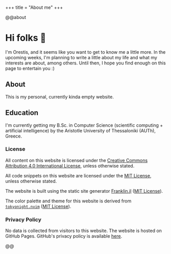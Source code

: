 +++
title = "About me"
+++

@@about

# Hi folks &#128075;

I'm Orestis, and it seems like you want to get to know me a little more. In the upcoming weeks, I'm planning to write a little about my life and what my interests are about, among others. Until then, I hope you find enough on this page to entertain you :)

## About
This is my personal, currently kinda empty website.

## Education
I'm currently getting my B.Sc. in Computer Science (scientific computing + artificial intelligence) by the Aristotle University of Thessaloniki (AUTh), Greece.

### License

All content on this website is licensed under the [Creative Commons Attribution 4.0 International License](https://creativecommons.org/licenses/by/4.0/), unless otherwise stated.

All code snippets on this website are licensed under the [MIT License](https://choosealicense.com/licenses/mit/), unless otherwise stated.

The website is built using the static site generator [Franklin.jl](https://franklinjl.org/) ([MIT License](https://github.com/tlienart/Franklin.jl/blob/master/LICENSE.md)).

The color palette and theme for this website is derived from
[`tokyonight.nvim`](https://github.com/folke/tokyonight.nvim) ([MIT
License](https://github.com/folke/tokyonight.nvim/blob/main/LICENSE)).

### Privacy Policy

No data is collected from visitors to this website. The website is hosted on
GitHub Pages. GitHub's privacy policy is available
[here](https://help.github.com/en/github/site-policy/github-privacy-statement).

@@ <!-- about -->
